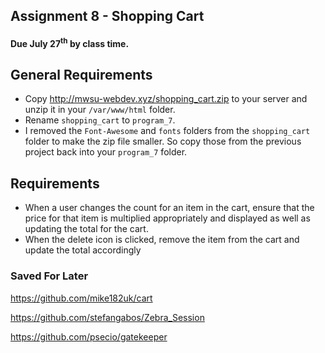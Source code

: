 ## Assignment 8 - Shopping Cart

#### Due July 27<sup>th</sup> by class time.

## General Requirements
- Copy http://mwsu-webdev.xyz/shopping_cart.zip to your server and unzip it in your `/var/www/html` folder.
- Rename `shopping_cart` to `program_7`.
- I removed the `Font-Awesome` and `fonts` folders from the `shopping_cart` folder to make the zip file smaller. So copy those from the previous project back into your `program_7` folder.

## Requirements
- When a user changes the count for an item in the cart, ensure that the price for that item is multiplied appropriately and displayed as well as updating the total for the cart.
- When the delete icon is clicked, remove the item from the cart and update the total accordingly


### Saved For Later
https://github.com/mike182uk/cart

https://github.com/stefangabos/Zebra_Session

https://github.com/psecio/gatekeeper
